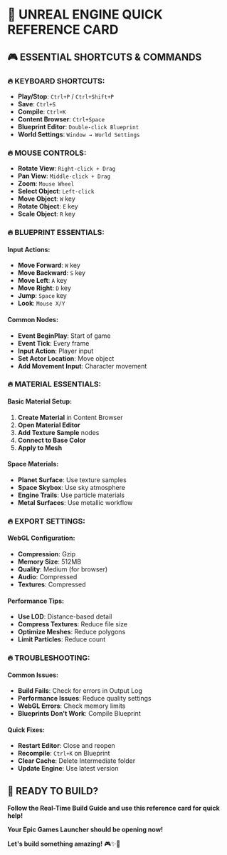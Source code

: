 # 🚀 UNREAL ENGINE QUICK REFERENCE CARD

## 🎮 **ESSENTIAL SHORTCUTS & COMMANDS**

### **🔥 KEYBOARD SHORTCUTS:**
- **Play/Stop**: `Ctrl+P` / `Ctrl+Shift+P`
- **Save**: `Ctrl+S`
- **Compile**: `Ctrl+K`
- **Content Browser**: `Ctrl+Space`
- **Blueprint Editor**: `Double-click Blueprint`
- **World Settings**: `Window → World Settings`

### **🔥 MOUSE CONTROLS:**
- **Rotate View**: `Right-click + Drag`
- **Pan View**: `Middle-click + Drag`
- **Zoom**: `Mouse Wheel`
- **Select Object**: `Left-click`
- **Move Object**: `W` key
- **Rotate Object**: `E` key
- **Scale Object**: `R` key

### **🔥 BLUEPRINT ESSENTIALS:**

#### **Input Actions:**
- **Move Forward**: `W` key
- **Move Backward**: `S` key
- **Move Left**: `A` key
- **Move Right**: `D` key
- **Jump**: `Space` key
- **Look**: `Mouse X/Y`

#### **Common Nodes:**
- **Event BeginPlay**: Start of game
- **Event Tick**: Every frame
- **Input Action**: Player input
- **Set Actor Location**: Move object
- **Add Movement Input**: Character movement

### **🔥 MATERIAL ESSENTIALS:**

#### **Basic Material Setup:**
1. **Create Material** in Content Browser
2. **Open Material Editor**
3. **Add Texture Sample** nodes
4. **Connect to Base Color**
5. **Apply to Mesh**

#### **Space Materials:**
- **Planet Surface**: Use texture samples
- **Space Skybox**: Use sky atmosphere
- **Engine Trails**: Use particle materials
- **Metal Surfaces**: Use metallic workflow

### **🔥 EXPORT SETTINGS:**

#### **WebGL Configuration:**
- **Compression**: Gzip
- **Memory Size**: 512MB
- **Quality**: Medium (for browser)
- **Audio**: Compressed
- **Textures**: Compressed

#### **Performance Tips:**
- **Use LOD**: Distance-based detail
- **Compress Textures**: Reduce file size
- **Optimize Meshes**: Reduce polygons
- **Limit Particles**: Reduce count

### **🔥 TROUBLESHOOTING:**

#### **Common Issues:**
- **Build Fails**: Check for errors in Output Log
- **Performance Issues**: Reduce quality settings
- **WebGL Errors**: Check memory limits
- **Blueprints Don't Work**: Compile Blueprint

#### **Quick Fixes:**
- **Restart Editor**: Close and reopen
- **Recompile**: `Ctrl+K` on Blueprint
- **Clear Cache**: Delete Intermediate folder
- **Update Engine**: Use latest version

## 🚀 **READY TO BUILD?**

**Follow the Real-Time Build Guide and use this reference card for quick help!**

**Your Epic Games Launcher should be opening now!**

**Let's build something amazing!** 🎮✨🚀
